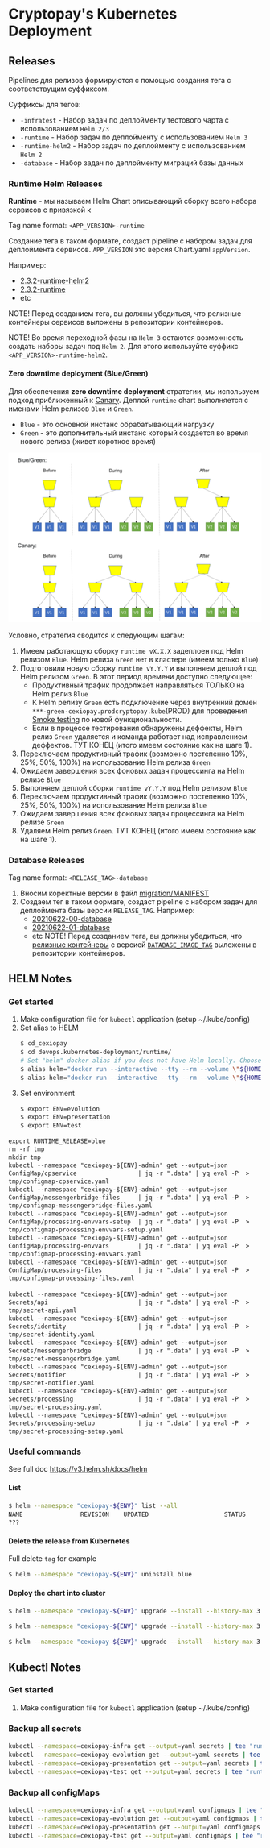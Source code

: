 # Cryptopay's Kubernetes Deployment

## Releases

Pipelines для релизов формируются с помощью создания тега с соответствущим суффиксом.

Суффиксы для тегов:

* `-infratest` - Набор задач по деплойменту тестового чарта с использованием `Helm 2/3`
* `-runtime` - Набор задач по деплойменту с использованием `Helm 3`
* `-runtime-helm2` - Набор задач по деплойменту с использованием `Helm 2`
* `-database` -  Набор задач по деплойменту миграций базы данных

### Runtime Helm Releases

**Runtime** - мы называем Helm Chart описывающий сборку всего набора сервисов с привязкой к 

Tag name format: `<APP_VERSION>-runtime`

Создание тега в таком формате, создаст pipeline с набором задач для деплоймента сервисов. `APP_VERSION` это версия Chart.yaml `appVersion`.

Например:
* [2.3.2-runtime-helm2](https://gitlab.wnb:28443/cexiopay/devops/kubernetes-deployment/-/commits/2.3.2-runtime-helm2)
* [2.3.2-runtime](https://gitlab.wnb:28443/cexiopay/devops/kubernetes-deployment/-/tags/2.3.2-runtime)
* etc

NOTE! Перед созданием тега, вы должны убедиться, что релизные контейнеры сервисов выложены в репозитории контейнеров.

NOTE! Во время переходной фазы на `Helm 3` остаются возможность создать наборы задач под `Helm 2`. Для этого используйте суффикс `<APP_VERSION>-runtime-helm2`.

#### Zero downtime deployment (Blue/Green)

Для обеспечения **zero downtime deployment** стратегии, мы используем подход приближенный к [Canary](https://martinfowler.com/bliki/CanaryRelease.html). Деплой `runtime` chart выполняется с именами Helm релизов `Blue` и `Green`.

* `Blue` - это основной инстанс обрабатывающий нагрузку
* `Green` - это дополнительный инстанс который создается во время нового релиза (живет короткое время)

![zero-downtime-deployment-strategy.png](./README.files/zero-downtime-deployment-strategy.png)

Условно, стратегия сводится к следующим шагам:

1. Имеем работающую сборку `runtime vX.X.X` задеплоен под Helm релизом `Blue`. Helm релиза `Green` нет в кластере (имеем только `Blue`)
1. Подготовили новую сборку `runtime vY.Y.Y` и выполняем деплой под Helm релизом `Green`. В этот период времени доступно следующее:
	* Продуктивный трафик продолжает направляться ТОЛЬКО на Helm релиз `Blue`
	* К Helm релизу `Green` есть подключение через внутренний домен `***-green-cexiopay.prodcryptopay.kube`(PROD) для проведения [Smoke testing](https://en.wikipedia.org/wiki/Smoke_testing_(software)) по новой функциональности.
	* Если в процессе тестирования обнаружены деффекты, Helm релиз `Green` удаляется и команда работает над исправлением деффектов. ТУТ КОНЕЦ (итого имеем состояние как на шаге 1).
1. Переключаем продуктивный трафик (возможно постепенно 10%, 25%, 50%, 100%) на использование Helm релиза `Green`
1. Ожидаем завершения всех фоновых задач процессинга на Helm релизе `Blue`
1. Выполняем деплой сборки `runtime vY.Y.Y` под Helm релизом `Blue`
1. Переключаем продуктивный трафик (возможно постепенно 10%, 25%, 50%, 100%) на использование Helm релиза `Blue`
1. Ожидаем завершения всех фоновых задач процессинга на Helm релизе `Green`
1. Удаляем Helm релиз `Green`. ТУТ КОНЕЦ (итого имеем состояние как на шаге 1).


### Database Releases

Tag name format: `<RELEASE_TAG>-database`

1. Вносим коректные версии в файл [migration/MANIFEST](./migration/MANIFEST)
1. Создаем тег в таком формате, создаст pipeline с набором задач для деплоймента базы версии `RELEASE_TAG`.
	Например:
	* [20210622-00-database](https://gitlab.wnb:28443/cexiopay/devops/kubernetes-deployment/-/tags/20210622-00-database)
	* [20210622-01-database](https://gitlab.wnb:28443/cexiopay/devops/kubernetes-deployment/-/tags/20210622-01-database)
	* etc
	NOTE! Перед созданием тега, вы должны убедиться, что [релизные контейнеры](https://gitlab.wnb:28443/cexiopay/database/pipelines) с версией [`DATABASE_IMAGE_TAG`](https://gitlab.wnb:28443/cexiopay/database/-/tags) выложены в репозитории контейнеров.

## HELM Notes

### Get started
1. Make configuration file for `kubectl` application (setup ~/.kube/config)
1. Set alias to HELM
	```bash
	$ cd_cexiopay
	$ cd devops.kubernetes-deployment/runtime/
	# Set "helm" docker alias if you does not have Helm locally. Choose one of following:
	$ alias helm="docker run --interactive --tty --rm --volume \"${HOME}/.kube/config:/root/.kube/config\" --volume \"$(pwd):/apps\" --entrypoint /usr/bin/helm devdocker.infra.kube/cexiolabs/docker/helm3/snapshot:master.dcb37861"
	$ alias helm="docker run --interactive --tty --rm --volume \"${HOME}/.kube/config:/root/.kube/config\" --volume \"$(pwd):/apps\" alpine/helm:3.2.0"
	```
1. Set environment
	```bash
	$ export ENV=evolution
	$ export ENV=presentation
	$ export ENV=test
	```

```shell
export RUNTIME_RELEASE=blue
rm -rf tmp
mkdir tmp
kubectl --namespace "cexiopay-${ENV}-admin" get --output=json ConfigMap/cpservice                 | jq -r ".data" | yq eval -P  > tmp/configmap-cpservice.yaml
kubectl --namespace "cexiopay-${ENV}-admin" get --output=json ConfigMap/messengerbridge-files     | jq -r ".data" | yq eval -P  > tmp/configmap-messengerbridge-files.yaml
kubectl --namespace "cexiopay-${ENV}-admin" get --output=json ConfigMap/processing-envvars-setup  | jq -r ".data" | yq eval -P  > tmp/configmap-processing-envvars-setup.yaml
kubectl --namespace "cexiopay-${ENV}-admin" get --output=json ConfigMap/processing-envvars        | jq -r ".data" | yq eval -P  > tmp/configmap-processing-envvars.yaml
kubectl --namespace "cexiopay-${ENV}-admin" get --output=json ConfigMap/processing-files          | jq -r ".data" | yq eval -P  > tmp/configmap-processing-files.yaml

kubectl --namespace "cexiopay-${ENV}-admin" get --output=json Secrets/api                         | jq -r ".data" | yq eval -P  > tmp/secret-api.yaml
kubectl --namespace "cexiopay-${ENV}-admin" get --output=json Secrets/identity                    | jq -r ".data" | yq eval -P  > tmp/secret-identity.yaml
kubectl --namespace "cexiopay-${ENV}-admin" get --output=json Secrets/messengerbridge             | jq -r ".data" | yq eval -P  > tmp/secret-messengerbridge.yaml
kubectl --namespace "cexiopay-${ENV}-admin" get --output=json Secrets/notifier                    | jq -r ".data" | yq eval -P  > tmp/secret-notifier.yaml
kubectl --namespace "cexiopay-${ENV}-admin" get --output=json Secrets/processing                  | jq -r ".data" | yq eval -P  > tmp/secret-processing.yaml
kubectl --namespace "cexiopay-${ENV}-admin" get --output=json Secrets/processing-setup            | jq -r ".data" | yq eval -P  > tmp/secret-processing-setup.yaml
```

### Useful commands
See full doc https://v3.helm.sh/docs/helm

#### List
```bash
$ helm --namespace "cexiopay-${ENV}" list --all
NAME             	REVISION	UPDATED                 	STATUS  	CHART                  	APP VERSION	NAMESPACE
???
```

#### Delete the release from Kubernetes
Full delete `tag` for example
```bash
$ helm --namespace "cexiopay-${ENV}" uninstall blue
```

#### Deploy the chart into cluster
```bash
$ helm --namespace "cexiopay-${ENV}" upgrade --install --history-max 3 --values "values-base.yaml" --values "values.${ENV}.yaml" blue .
```

```bash
$ helm --namespace "cexiopay-${ENV}" upgrade --install --history-max 3 --values "values-base.yaml" --values "values.${ENV}.yaml" --set "application.processing.serviceImage=devdocker.infra.kube/cexiopay/cpservice/snapshot" --set "application.processing.tag=2-1-38-hotfix" blue .
```

```bash
$ helm --namespace "cexiopay-${ENV}" upgrade --install --history-max 3 --values "values-base.yaml" --values "values.${ENV}.yaml" --set "application.processing.tag=master" --set "application.api.tag=master" blue .
```


## Kubectl Notes

### Get started
1. Make configuration file for `kubectl` application (setup ~/.kube/config)

### Backup all secrets

```bash
kubectl --namespace=cexiopay-infra get --output=yaml secrets | tee "runtime.secrets/backup$(date '+%Y%m%d%H%M%S')-cexiopay-infra-secrets.yaml"
kubectl --namespace=cexiopay-evolution get --output=yaml secrets | tee "runtime.secrets/backup$(date '+%Y%m%d%H%M%S')-cexiopay-evolution-secrets.yaml"
kubectl --namespace=cexiopay-presentation get --output=yaml secrets | tee "runtime.secrets/backup$(date '+%Y%m%d%H%M%S')-cexiopay-presentation-secrets.yaml"
kubectl --namespace=cexiopay-test get --output=yaml secrets | tee "runtime.secrets/backup$(date '+%Y%m%d%H%M%S')-cexiopay-test-secrets.yaml"
```

### Backup all configMaps

```bash
kubectl --namespace=cexiopay-infra get --output=yaml configmaps | tee "runtime.configmaps/backup$(date '+%Y%m%d%H%M%S')-cexiopay-infra-configmaps.yaml"
kubectl --namespace=cexiopay-evolution get --output=yaml configmaps | tee "runtime.configmaps/backup$(date '+%Y%m%d%H%M%S')-cexiopay-evolution-configmaps.yaml"
kubectl --namespace=cexiopay-presentation get --output=yaml configmaps | tee "runtime.configmaps/backup$(date '+%Y%m%d%H%M%S')-cexiopay-presentation-configmaps.yaml"
kubectl --namespace=cexiopay-test get --output=yaml configmaps | tee "runtime.configmaps/backup$(date '+%Y%m%d%H%M%S')-cexiopay-test-configmaps.yaml"
```
